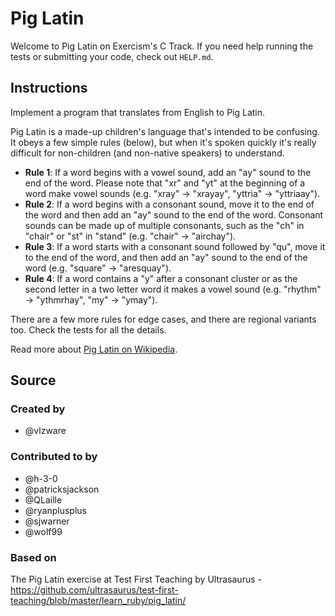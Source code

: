 # Pig Latin

Welcome to Pig Latin on Exercism's C Track.
If you need help running the tests or submitting your code, check out `HELP.md`.

## Instructions

Implement a program that translates from English to Pig Latin.

Pig Latin is a made-up children's language that's intended to be confusing.
It obeys a few simple rules (below), but when it's spoken quickly it's really difficult for non-children (and non-native speakers) to understand.

- **Rule 1**: If a word begins with a vowel sound, add an "ay" sound to the end of the word.
  Please note that "xr" and "yt" at the beginning of a word make vowel sounds (e.g. "xray" -> "xrayay", "yttria" -> "yttriaay").
- **Rule 2**: If a word begins with a consonant sound, move it to the end of the word and then add an "ay" sound to the end of the word.
  Consonant sounds can be made up of multiple consonants, such as the "ch" in "chair" or "st" in "stand" (e.g. "chair" -> "airchay").
- **Rule 3**: If a word starts with a consonant sound followed by "qu", move it to the end of the word, and then add an "ay" sound to the end of the word (e.g. "square" -> "aresquay").
- **Rule 4**: If a word contains a "y" after a consonant cluster or as the second letter in a two letter word it makes a vowel sound (e.g. "rhythm" -> "ythmrhay", "my" -> "ymay").

There are a few more rules for edge cases, and there are regional variants too.
Check the tests for all the details.

Read more about [Pig Latin on Wikipedia][pig-latin].

[pig-latin]: https://en.wikipedia.org/wiki/Pig_latin

## Source

### Created by

- @vlzware

### Contributed to by

- @h-3-0
- @patricksjackson
- @QLaille
- @ryanplusplus
- @sjwarner
- @wolf99

### Based on

The Pig Latin exercise at Test First Teaching by Ultrasaurus - https://github.com/ultrasaurus/test-first-teaching/blob/master/learn_ruby/pig_latin/